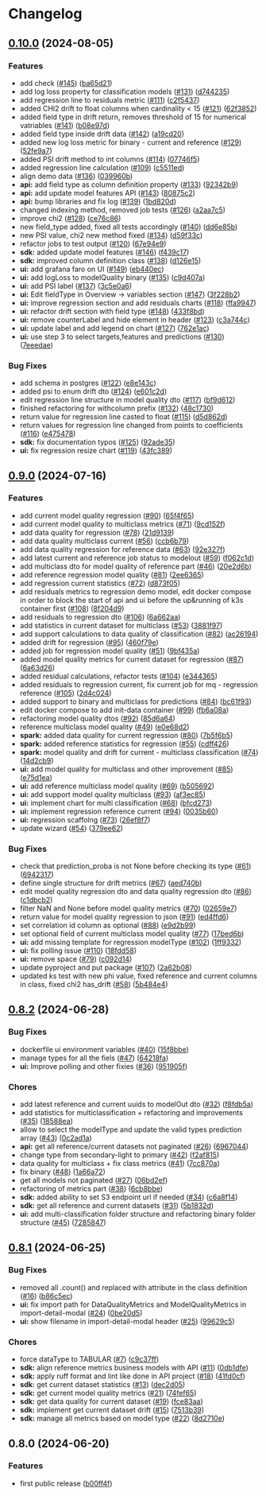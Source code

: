 # Changelog

## [0.10.0](https://github.com/radicalbit/radicalbit-ai-monitoring/compare/v0.9.0...v0.10.0) (2024-08-05)


### Features

* add check ([#145](https://github.com/radicalbit/radicalbit-ai-monitoring/issues/145)) ([ba65d21](https://github.com/radicalbit/radicalbit-ai-monitoring/commit/ba65d210ccf9637aa7d77f038a2453d700e4f081))
* add log loss property for classification models ([#131](https://github.com/radicalbit/radicalbit-ai-monitoring/issues/131)) ([d744235](https://github.com/radicalbit/radicalbit-ai-monitoring/commit/d744235c5df742114474f53cf9c559f3f1dec5c8))
* add regression line to residuals metric ([#111](https://github.com/radicalbit/radicalbit-ai-monitoring/issues/111)) ([c2f5437](https://github.com/radicalbit/radicalbit-ai-monitoring/commit/c2f54377c36c395b0daea351d31b6b86ace1cb99))
* added CHI2 drift to float columns when cardinality &lt; 15 ([#121](https://github.com/radicalbit/radicalbit-ai-monitoring/issues/121)) ([62f3852](https://github.com/radicalbit/radicalbit-ai-monitoring/commit/62f3852cece909311e145fa6e1e5a16ee249e094))
* added field type in drift return, removes threshold of 15 for numerical vatriables ([#141](https://github.com/radicalbit/radicalbit-ai-monitoring/issues/141)) ([b08e97d](https://github.com/radicalbit/radicalbit-ai-monitoring/commit/b08e97d722f65cc956c54f5c3d41925109c4d699))
* added field type inside drift data ([#142](https://github.com/radicalbit/radicalbit-ai-monitoring/issues/142)) ([a19cd20](https://github.com/radicalbit/radicalbit-ai-monitoring/commit/a19cd20249beee7a2ddb73930401a29c970d9cfe))
* added new log loss metric for binary - current and reference ([#129](https://github.com/radicalbit/radicalbit-ai-monitoring/issues/129)) ([52fe9a7](https://github.com/radicalbit/radicalbit-ai-monitoring/commit/52fe9a7cc86f46090c3f16c102740691bd3cb6f9))
* added PSI drift method to int columns ([#114](https://github.com/radicalbit/radicalbit-ai-monitoring/issues/114)) ([07746f5](https://github.com/radicalbit/radicalbit-ai-monitoring/commit/07746f5d3abb639c8227e1ed106c3510731a6641))
* added regression line calculation ([#109](https://github.com/radicalbit/radicalbit-ai-monitoring/issues/109)) ([c5511ed](https://github.com/radicalbit/radicalbit-ai-monitoring/commit/c5511edd9ef32a3d5cbdf7b51356dcbc076eead3))
* align demo data ([#136](https://github.com/radicalbit/radicalbit-ai-monitoring/issues/136)) ([039960b](https://github.com/radicalbit/radicalbit-ai-monitoring/commit/039960b0e23eb7b883f65ee2eb371d0fbef01c19))
* **api:** add field type as column definition property ([#133](https://github.com/radicalbit/radicalbit-ai-monitoring/issues/133)) ([92342b9](https://github.com/radicalbit/radicalbit-ai-monitoring/commit/92342b9c4ad57b047174682d72442c4f12a4074e))
* **api:** add update model features API ([#143](https://github.com/radicalbit/radicalbit-ai-monitoring/issues/143)) ([80875c2](https://github.com/radicalbit/radicalbit-ai-monitoring/commit/80875c25f6dc013478571b8d6ad6b484d8e6eaa4))
* **api:** bump libraries and fix log ([#139](https://github.com/radicalbit/radicalbit-ai-monitoring/issues/139)) ([1bd820d](https://github.com/radicalbit/radicalbit-ai-monitoring/commit/1bd820df4090b20c44f3918434429e2150654535))
* changed indexing method, removed job tests ([#126](https://github.com/radicalbit/radicalbit-ai-monitoring/issues/126)) ([a2aa7c5](https://github.com/radicalbit/radicalbit-ai-monitoring/commit/a2aa7c5633d60c8bed3a6490989d76d6b83ea8a4))
* improve chi2 ([#128](https://github.com/radicalbit/radicalbit-ai-monitoring/issues/128)) ([ce76c86](https://github.com/radicalbit/radicalbit-ai-monitoring/commit/ce76c86c5dc59afe5d338d3164db8f352c08818b))
* new field_type added, fixed all tests accordingly ([#140](https://github.com/radicalbit/radicalbit-ai-monitoring/issues/140)) ([dd6e85b](https://github.com/radicalbit/radicalbit-ai-monitoring/commit/dd6e85bb42c1bd32b42991bea13b8d411f4bf795))
* new PSI value, chi2 new method fixed ([#134](https://github.com/radicalbit/radicalbit-ai-monitoring/issues/134)) ([d59f33c](https://github.com/radicalbit/radicalbit-ai-monitoring/commit/d59f33c109e8a33adcad5a921a1414c582e56904))
* refactor jobs to test output ([#120](https://github.com/radicalbit/radicalbit-ai-monitoring/issues/120)) ([67e94e9](https://github.com/radicalbit/radicalbit-ai-monitoring/commit/67e94e9da3e44b9f79f4cd27db38552d0decda81))
* **sdk:** added update model features ([#146](https://github.com/radicalbit/radicalbit-ai-monitoring/issues/146)) ([f439c17](https://github.com/radicalbit/radicalbit-ai-monitoring/commit/f439c17596534bbb6f76382ef725942afc2bc042))
* **sdk:** improved column definition class ([#138](https://github.com/radicalbit/radicalbit-ai-monitoring/issues/138)) ([d126e15](https://github.com/radicalbit/radicalbit-ai-monitoring/commit/d126e15d94103de9bdcece79b85e377e71539ac5))
* **ui:** add grafana faro on UI ([#149](https://github.com/radicalbit/radicalbit-ai-monitoring/issues/149)) ([eb440ec](https://github.com/radicalbit/radicalbit-ai-monitoring/commit/eb440ec0755263ebd02be1f31025991dd1aa6b3c))
* **ui:** add logLoss to modelQuality binary ([#135](https://github.com/radicalbit/radicalbit-ai-monitoring/issues/135)) ([c9d407a](https://github.com/radicalbit/radicalbit-ai-monitoring/commit/c9d407ac47f2f0611d80ea8f00bfe3582f70d9d6))
* **ui:** add PSI label ([#137](https://github.com/radicalbit/radicalbit-ai-monitoring/issues/137)) ([3c5e0a6](https://github.com/radicalbit/radicalbit-ai-monitoring/commit/3c5e0a61b355278dc3c5f1d6ea0c86f96fd18f81))
* **ui:** Edit fieldType in Overview -&gt; variables section ([#147](https://github.com/radicalbit/radicalbit-ai-monitoring/issues/147)) ([3f228b2](https://github.com/radicalbit/radicalbit-ai-monitoring/commit/3f228b2eac1559deef09a1efb5f96e59716472a4))
* **ui:** improve regression section and add residuals charts ([#118](https://github.com/radicalbit/radicalbit-ai-monitoring/issues/118)) ([ffa9947](https://github.com/radicalbit/radicalbit-ai-monitoring/commit/ffa994700ee8820ab2c1e2d74c19817fe0eb0648))
* **ui:** refactor drift section with field type ([#148](https://github.com/radicalbit/radicalbit-ai-monitoring/issues/148)) ([433f8bd](https://github.com/radicalbit/radicalbit-ai-monitoring/commit/433f8bdd2c8d69fe021f04c09714c639b7495dd7))
* **ui:** remove counterLabel and hide element in header ([#123](https://github.com/radicalbit/radicalbit-ai-monitoring/issues/123)) ([c3a744c](https://github.com/radicalbit/radicalbit-ai-monitoring/commit/c3a744cb7c6cbb40e6d5935fc1fa823165b00052))
* **ui:** update label and add legend on chart ([#127](https://github.com/radicalbit/radicalbit-ai-monitoring/issues/127)) ([762e1ac](https://github.com/radicalbit/radicalbit-ai-monitoring/commit/762e1acb0e2799c8ae1932728aba79d94b947f7b))
* **ui:** use step 3 to select targets,features and predictions ([#130](https://github.com/radicalbit/radicalbit-ai-monitoring/issues/130)) ([7eeedae](https://github.com/radicalbit/radicalbit-ai-monitoring/commit/7eeedae8ce785cf50c9127bf4e325a22769aa8ac))


### Bug Fixes

* add schema in postgres ([#122](https://github.com/radicalbit/radicalbit-ai-monitoring/issues/122)) ([e8e143c](https://github.com/radicalbit/radicalbit-ai-monitoring/commit/e8e143c77203da15887529c73522b27f0c37cd9b))
* added psi to enum drift dto ([#124](https://github.com/radicalbit/radicalbit-ai-monitoring/issues/124)) ([e601c2d](https://github.com/radicalbit/radicalbit-ai-monitoring/commit/e601c2dd116858e3173d845da4ae7157843364e4))
* edit regression line structure in model quality dto ([#117](https://github.com/radicalbit/radicalbit-ai-monitoring/issues/117)) ([bf9d612](https://github.com/radicalbit/radicalbit-ai-monitoring/commit/bf9d612f9a04aeef42cf28411ed698d48b101061))
* finished refactoring for withcolumn prefix ([#132](https://github.com/radicalbit/radicalbit-ai-monitoring/issues/132)) ([48c1730](https://github.com/radicalbit/radicalbit-ai-monitoring/commit/48c17305738dd47e8f80b40d0b88faea5e164d96))
* return value for regression line casted to float ([#115](https://github.com/radicalbit/radicalbit-ai-monitoring/issues/115)) ([d5d862d](https://github.com/radicalbit/radicalbit-ai-monitoring/commit/d5d862deb02354112cafa15552ffc7973d451452))
* return values for regression line changed from points to coefficients ([#116](https://github.com/radicalbit/radicalbit-ai-monitoring/issues/116)) ([e475478](https://github.com/radicalbit/radicalbit-ai-monitoring/commit/e475478926b86d8fbe7cbb3703e9be23cedb88bb))
* **sdk:** fix documentation typos ([#125](https://github.com/radicalbit/radicalbit-ai-monitoring/issues/125)) ([92ade35](https://github.com/radicalbit/radicalbit-ai-monitoring/commit/92ade35e0436cb3e18981ab754b966ebd4664034))
* **ui:** fix regression resize chart ([#119](https://github.com/radicalbit/radicalbit-ai-monitoring/issues/119)) ([43fc389](https://github.com/radicalbit/radicalbit-ai-monitoring/commit/43fc389e8c5ac9319aab419590944821213ed0c3))

## [0.9.0](https://github.com/radicalbit/radicalbit-ai-monitoring/compare/v0.8.2...v0.9.0) (2024-07-16)


### Features

* add current model quality regression ([#90](https://github.com/radicalbit/radicalbit-ai-monitoring/issues/90)) ([65f4f65](https://github.com/radicalbit/radicalbit-ai-monitoring/commit/65f4f65a33e989f3363f5d85a9146d52ee2cf27d))
* add current model quality to multiclass metrics ([#71](https://github.com/radicalbit/radicalbit-ai-monitoring/issues/71)) ([9cd152f](https://github.com/radicalbit/radicalbit-ai-monitoring/commit/9cd152f27aa79e826fd1889f1efccb48066e3075))
* add data quality for regression ([#78](https://github.com/radicalbit/radicalbit-ai-monitoring/issues/78)) ([21d9139](https://github.com/radicalbit/radicalbit-ai-monitoring/commit/21d9139528046536af31ead67e54e88e7f358d7f))
* add data quality multiclass current ([#56](https://github.com/radicalbit/radicalbit-ai-monitoring/issues/56)) ([ccb6b79](https://github.com/radicalbit/radicalbit-ai-monitoring/commit/ccb6b79d97a60ff236912add582a58b42c469959))
* add data quality regression for reference data ([#63](https://github.com/radicalbit/radicalbit-ai-monitoring/issues/63)) ([92e327f](https://github.com/radicalbit/radicalbit-ai-monitoring/commit/92e327f00658c9490cd6d74bead0c883e583bd4f))
* add latest current and reference job status to modelout ([#59](https://github.com/radicalbit/radicalbit-ai-monitoring/issues/59)) ([f062c1d](https://github.com/radicalbit/radicalbit-ai-monitoring/commit/f062c1d86ad8ffc6acb4ef171af96ed9257953ff))
* add multiclass dto for model quality of reference part ([#46](https://github.com/radicalbit/radicalbit-ai-monitoring/issues/46)) ([20e2d6b](https://github.com/radicalbit/radicalbit-ai-monitoring/commit/20e2d6b95dba69b2dcd2a99856439a0d778a36ab))
* add reference regression model quality ([#81](https://github.com/radicalbit/radicalbit-ai-monitoring/issues/81)) ([2ee6365](https://github.com/radicalbit/radicalbit-ai-monitoring/commit/2ee636520fa95ae6ccc6f6cd478ffd3e6b02c46f))
* add regression current statistics ([#72](https://github.com/radicalbit/radicalbit-ai-monitoring/issues/72)) ([d873f05](https://github.com/radicalbit/radicalbit-ai-monitoring/commit/d873f058c4bc374bd05c2dd3871908a74f9056d8))
* add residuals metrics to regression demo model, edit docker compose in order to block the start of api and ui before the up&running of k3s container first ([#108](https://github.com/radicalbit/radicalbit-ai-monitoring/issues/108)) ([8f204d9](https://github.com/radicalbit/radicalbit-ai-monitoring/commit/8f204d937f375c048961fd0bad61bcca71b961b0))
* add residuals to regression dto ([#106](https://github.com/radicalbit/radicalbit-ai-monitoring/issues/106)) ([6a662aa](https://github.com/radicalbit/radicalbit-ai-monitoring/commit/6a662aac7d476ddf3a29a1f668fdfd067fcdd6b1))
* add statistics in current dataset for multiclass ([#53](https://github.com/radicalbit/radicalbit-ai-monitoring/issues/53)) ([3881f97](https://github.com/radicalbit/radicalbit-ai-monitoring/commit/3881f97d8e8a46119fe38fb11a877a11f10b9224))
* add support calculations to data quality of classification ([#82](https://github.com/radicalbit/radicalbit-ai-monitoring/issues/82)) ([ac26194](https://github.com/radicalbit/radicalbit-ai-monitoring/commit/ac26194aa9276b8445137c03f0988405f6ab9c20))
* added drift for regression ([#95](https://github.com/radicalbit/radicalbit-ai-monitoring/issues/95)) ([460f79e](https://github.com/radicalbit/radicalbit-ai-monitoring/commit/460f79e18c9dfbe17256e23764aa307c1638bd97))
* added job for regression model quality ([#51](https://github.com/radicalbit/radicalbit-ai-monitoring/issues/51)) ([9bf435a](https://github.com/radicalbit/radicalbit-ai-monitoring/commit/9bf435a377b10b222031bb205a3d7c3694acb83d))
* added model quality metrics for current dataset for regression ([#87](https://github.com/radicalbit/radicalbit-ai-monitoring/issues/87)) ([6a63d26](https://github.com/radicalbit/radicalbit-ai-monitoring/commit/6a63d266f82e6b35ef9c79ba11ad2c10f34f34ea))
* added residual calculations, refactor tests ([#104](https://github.com/radicalbit/radicalbit-ai-monitoring/issues/104)) ([e344365](https://github.com/radicalbit/radicalbit-ai-monitoring/commit/e3443651ad37497d741f8060f5e41543129bb6f7))
* added residuals to regression current, fix current job for mq - regression reference ([#105](https://github.com/radicalbit/radicalbit-ai-monitoring/issues/105)) ([2d4c024](https://github.com/radicalbit/radicalbit-ai-monitoring/commit/2d4c02484cc03b9a336fafe747659efbcebe225d))
* added support to binary and multiclass for predictions ([#84](https://github.com/radicalbit/radicalbit-ai-monitoring/issues/84)) ([bc61f93](https://github.com/radicalbit/radicalbit-ai-monitoring/commit/bc61f934bf69b7108d2f5c5e2c198c406511dc32))
* edit docker compose to add init-data container ([#99](https://github.com/radicalbit/radicalbit-ai-monitoring/issues/99)) ([fb6a08a](https://github.com/radicalbit/radicalbit-ai-monitoring/commit/fb6a08a6277985a4775998d2e487cdefae6941c9))
* refactoring model quality dtos ([#92](https://github.com/radicalbit/radicalbit-ai-monitoring/issues/92)) ([85d6a64](https://github.com/radicalbit/radicalbit-ai-monitoring/commit/85d6a64d1f6a2edc8c1f751f0796617368d66a5d))
* reference multiclass model quality ([#49](https://github.com/radicalbit/radicalbit-ai-monitoring/issues/49)) ([e0e68d2](https://github.com/radicalbit/radicalbit-ai-monitoring/commit/e0e68d27d5a55f7d35756826aea36297e69fa08e))
* **spark:** added data quality for current regression ([#80](https://github.com/radicalbit/radicalbit-ai-monitoring/issues/80)) ([7b5f6b5](https://github.com/radicalbit/radicalbit-ai-monitoring/commit/7b5f6b5ec0dfcc537b77764dbb2b82dbc8e20daa))
* **spark:** added reference statistics for regression ([#55](https://github.com/radicalbit/radicalbit-ai-monitoring/issues/55)) ([cdff426](https://github.com/radicalbit/radicalbit-ai-monitoring/commit/cdff426cab8cfb9be1f827ff864be690e7ec508d))
* **spark:** model quality and drift for current - multiclass classification ([#74](https://github.com/radicalbit/radicalbit-ai-monitoring/issues/74)) ([14d2cb9](https://github.com/radicalbit/radicalbit-ai-monitoring/commit/14d2cb9a62f45299a0fd4cad6ca970acd5feaef2))
* **ui:** add model quality for multiclass and other improvement ([#85](https://github.com/radicalbit/radicalbit-ai-monitoring/issues/85)) ([e75d1ea](https://github.com/radicalbit/radicalbit-ai-monitoring/commit/e75d1ea3659594f563a838e3ba3c8a4956746322))
* **ui:** add reference multiclass model quality ([#69](https://github.com/radicalbit/radicalbit-ai-monitoring/issues/69)) ([b505692](https://github.com/radicalbit/radicalbit-ai-monitoring/commit/b505692afd73ed64acb8355af3685b1f0361de77))
* **ui:** add support model quality multiclass ([#93](https://github.com/radicalbit/radicalbit-ai-monitoring/issues/93)) ([af3ec85](https://github.com/radicalbit/radicalbit-ai-monitoring/commit/af3ec856ca9b9da1255d0f18610b9af0fe649a67))
* **ui:** implement chart for multi classification ([#68](https://github.com/radicalbit/radicalbit-ai-monitoring/issues/68)) ([bfcd273](https://github.com/radicalbit/radicalbit-ai-monitoring/commit/bfcd273e4b32a7e8aceadacab3180e2e9b9a5eff))
* **ui:** implement regression reference current ([#94](https://github.com/radicalbit/radicalbit-ai-monitoring/issues/94)) ([0035b60](https://github.com/radicalbit/radicalbit-ai-monitoring/commit/0035b60558aef9f0c89313bf5451247d11ab8210))
* **ui:** regression scaffolng ([#73](https://github.com/radicalbit/radicalbit-ai-monitoring/issues/73)) ([26ef8f7](https://github.com/radicalbit/radicalbit-ai-monitoring/commit/26ef8f754ec1bd743833e5f5857249177f873e39))
* update wizard ([#54](https://github.com/radicalbit/radicalbit-ai-monitoring/issues/54)) ([379ee62](https://github.com/radicalbit/radicalbit-ai-monitoring/commit/379ee62f41e9a35ca6882df0425ae95c8f37bf02))


### Bug Fixes

* check that prediction_proba is not None before checking its type ([#61](https://github.com/radicalbit/radicalbit-ai-monitoring/issues/61)) ([6942317](https://github.com/radicalbit/radicalbit-ai-monitoring/commit/6942317c58cdeeae17f43925bfc7345288410356))
* define single structure for drift metrics ([#67](https://github.com/radicalbit/radicalbit-ai-monitoring/issues/67)) ([aed740b](https://github.com/radicalbit/radicalbit-ai-monitoring/commit/aed740b0b8f62e1b22bd9d183306b62a1b409205))
* edit model quality regression dto and data quality regression dto ([#86](https://github.com/radicalbit/radicalbit-ai-monitoring/issues/86)) ([c1dbcb2](https://github.com/radicalbit/radicalbit-ai-monitoring/commit/c1dbcb243d6a969dfca665cdf0a0eff110878f57))
* filter NaN and None before model quality metrics ([#70](https://github.com/radicalbit/radicalbit-ai-monitoring/issues/70)) ([02659e7](https://github.com/radicalbit/radicalbit-ai-monitoring/commit/02659e73a6cf719f2f20f30b87d21138d019626b))
* return value for model quality regression to json ([#91](https://github.com/radicalbit/radicalbit-ai-monitoring/issues/91)) ([ed4ffd6](https://github.com/radicalbit/radicalbit-ai-monitoring/commit/ed4ffd6e28deb767aa4adaa7734bfd78f61ed285))
* set correlation id column as optional ([#88](https://github.com/radicalbit/radicalbit-ai-monitoring/issues/88)) ([e9d2b99](https://github.com/radicalbit/radicalbit-ai-monitoring/commit/e9d2b996b0131c93a725e0bb6b5bd98efa70fef5))
* set optional field of current multiclass model quality  ([#77](https://github.com/radicalbit/radicalbit-ai-monitoring/issues/77)) ([17bed6b](https://github.com/radicalbit/radicalbit-ai-monitoring/commit/17bed6b28ff50ca423373076f11a3ae65c3d1b20))
* **ui:** add missing template for regression modelType ([#102](https://github.com/radicalbit/radicalbit-ai-monitoring/issues/102)) ([1ff9332](https://github.com/radicalbit/radicalbit-ai-monitoring/commit/1ff9332406c7c29f43045ea1c17e8884160fb39b))
* **ui:** fix polling issue ([#110](https://github.com/radicalbit/radicalbit-ai-monitoring/issues/110)) ([18fdd58](https://github.com/radicalbit/radicalbit-ai-monitoring/commit/18fdd58345549adf493838b2ddce085086043437))
* **ui:** remove space ([#79](https://github.com/radicalbit/radicalbit-ai-monitoring/issues/79)) ([c092d14](https://github.com/radicalbit/radicalbit-ai-monitoring/commit/c092d14b107702b93a4f2b0fb74f6f6654590ac9))
* update pyproject and put package ([#107](https://github.com/radicalbit/radicalbit-ai-monitoring/issues/107)) ([2a62b08](https://github.com/radicalbit/radicalbit-ai-monitoring/commit/2a62b087ade74bf497cc17620734d38eaaced513))
* updated ks test with new phi value, fixed reference and current columns in class, fixed chi2 has_drift ([#58](https://github.com/radicalbit/radicalbit-ai-monitoring/issues/58)) ([5b484e4](https://github.com/radicalbit/radicalbit-ai-monitoring/commit/5b484e476d5c92ba785d82935b9ba02748173342))

## [0.8.2](https://github.com/radicalbit/radicalbit-ai-monitoring/compare/v0.8.1...v0.8.2) (2024-06-28)

### Bug Fixes

* dockerfile ui environment variables ([#40](https://github.com/radicalbit/radicalbit-ai-monitoring/issues/40)) ([15f8bbe](https://github.com/radicalbit/radicalbit-ai-monitoring/commit/15f8bbe157a0d2ffe77ebdf1f6cc4075fe473da3))
* manage types for all the fiels ([#47](https://github.com/radicalbit/radicalbit-ai-monitoring/issues/47)) ([64218fa](https://github.com/radicalbit/radicalbit-ai-monitoring/commit/64218fa618d626b5ed2acbc9b6a695c969203a65))
* **ui:** Improve polling and other fixies ([#36](https://github.com/radicalbit/radicalbit-ai-monitoring/issues/36)) ([951905f](https://github.com/radicalbit/radicalbit-ai-monitoring/commit/951905fe008651f9afa6f57eeb5462470d764cff))

### Chores

* add latest reference and current uuids to modelOut dto ([#32](https://github.com/radicalbit/radicalbit-ai-monitoring/issues/32)) ([f8fdb5a](https://github.com/radicalbit/radicalbit-ai-monitoring/commit/f8fdb5afcd94ffbf2e2e83d46d9f10b7403b352e))
* add statistics for multiclassification + refactoring and improvements ([#35](https://github.com/radicalbit/radicalbit-ai-monitoring/issues/35)) ([18588ea](https://github.com/radicalbit/radicalbit-ai-monitoring/commit/18588eab6894275c2e29e20a9ea7d5b74b34d142))
* allow to select the modelType and update the valid types prediction array ([#43](https://github.com/radicalbit/radicalbit-ai-monitoring/issues/43)) ([0c2ad1a](https://github.com/radicalbit/radicalbit-ai-monitoring/commit/0c2ad1ae860a17290f0c96c18b132e1cf977a61c))
* **api:** get all reference/current datasets not paginated ([#26](https://github.com/radicalbit/radicalbit-ai-monitoring/issues/26)) ([6967044](https://github.com/radicalbit/radicalbit-ai-monitoring/commit/696704485683f081436818cf52aed117c1ec81d7))
* change type from secondary-light to primary ([#42](https://github.com/radicalbit/radicalbit-ai-monitoring/issues/42)) ([f2af815](https://github.com/radicalbit/radicalbit-ai-monitoring/commit/f2af8153c30cbd8491cd94414cddc8ab72d759b1))
* data quality for multiclass + fix class metrics ([#41](https://github.com/radicalbit/radicalbit-ai-monitoring/issues/41)) ([7cc870a](https://github.com/radicalbit/radicalbit-ai-monitoring/commit/7cc870ad0afad5581065128d91ee5241e7a71002))
* fix binary ([#48](https://github.com/radicalbit/radicalbit-ai-monitoring/issues/48)) ([1a66a72](https://github.com/radicalbit/radicalbit-ai-monitoring/commit/1a66a721e30e26526324b95e257ead5df24aa1cf))
* get all models not paginated ([#27](https://github.com/radicalbit/radicalbit-ai-monitoring/issues/27)) ([06bd2ef](https://github.com/radicalbit/radicalbit-ai-monitoring/commit/06bd2ef7cb63a362e8f9091fee439794cbdde8d0))
* refactoring of metrics part ([#38](https://github.com/radicalbit/radicalbit-ai-monitoring/issues/38)) ([6cb8bbe](https://github.com/radicalbit/radicalbit-ai-monitoring/commit/6cb8bbef4cbfcfa588c34fe4636d2d1c4b64934d))
* **sdk:** added ability to set S3 endpoint url if needed ([#34](https://github.com/radicalbit/radicalbit-ai-monitoring/issues/34)) ([c6a8f14](https://github.com/radicalbit/radicalbit-ai-monitoring/commit/c6a8f1406c928de70bb1192329d62a7dc3f784e6))
* **sdk:** get all reference and current datasets ([#31](https://github.com/radicalbit/radicalbit-ai-monitoring/issues/31)) ([5b1832d](https://github.com/radicalbit/radicalbit-ai-monitoring/commit/5b1832d1b7558cc94ae29d58f0a93cb62f0949bb))
* **ui:** add multi-classification folder structure and refactoring binary folder structure ([#45](https://github.com/radicalbit/radicalbit-ai-monitoring/issues/45)) ([7285847](https://github.com/radicalbit/radicalbit-ai-monitoring/commit/7285847458d5b292b1d15c463720a809b73d46b9))


## [0.8.1](https://github.com/radicalbit/radicalbit-ai-monitoring/compare/v0.8.0...v0.8.1) (2024-06-25)

### Bug Fixes

* removed all .count() and replaced with attribute in the class definition ([#16](https://github.com/radicalbit/radicalbit-ai-monitoring/issues/16)) ([b86c5ec](https://github.com/radicalbit/radicalbit-ai-monitoring/commit/b86c5ecd7ce1e828f3e32079ba96e7bf68abd510))
* **ui:** fix import path for DataQualityMetrics and ModelQualityMetrics in import-detail-modal ([#24](https://github.com/radicalbit/radicalbit-ai-monitoring/issues/24)) ([0be20d5](https://github.com/radicalbit/radicalbit-ai-monitoring/commit/0be20d579a4e29cea8c370018cf0b4fdc1cccd14))
* **ui:** show filename in import-detail-modal header ([#25](https://github.com/radicalbit/radicalbit-ai-monitoring/issues/25)) ([99629c5](https://github.com/radicalbit/radicalbit-ai-monitoring/commit/99629c5b28d55f82c431829a71133b0041599617))

### Chores

* force dataType to TABULAR ([#7](https://github.com/radicalbit/radicalbit-ai-monitoring/issues/7)) ([c9c37ff](https://github.com/radicalbit/radicalbit-ai-monitoring/commit/c9c37ff8a78f1dfbb72aee1b8831928cb66cc1dc))
* **sdk:** align reference metrics business models with API ([#11](https://github.com/radicalbit/radicalbit-ai-monitoring/issues/11)) ([0db1dfe](https://github.com/radicalbit/radicalbit-ai-monitoring/commit/0db1dfe365adb7a1973b6302359bc18c158bf720))
* **sdk:** apply ruff format and lint like done in API project ([#18](https://github.com/radicalbit/radicalbit-ai-monitoring/issues/18)) ([41fd0cf](https://github.com/radicalbit/radicalbit-ai-monitoring/commit/41fd0cf440ab09c51908dc060792063fcc093557))
* **sdk:** get current dataset statistics ([#13](https://github.com/radicalbit/radicalbit-ai-monitoring/issues/13)) ([dec2d05](https://github.com/radicalbit/radicalbit-ai-monitoring/commit/dec2d05c08a9249e5c6e2e39cad2b6212f05f115))
* **sdk:** get current model quality metrics ([#21](https://github.com/radicalbit/radicalbit-ai-monitoring/issues/21)) ([74fef65](https://github.com/radicalbit/radicalbit-ai-monitoring/commit/74fef65bc4a43a0a0f5a4b8d43693ad7dc02a8d0))
* **sdk:** get data quality for current dataset ([#19](https://github.com/radicalbit/radicalbit-ai-monitoring/issues/19)) ([fce83aa](https://github.com/radicalbit/radicalbit-ai-monitoring/commit/fce83aa76d9c5d3a99e1e6720dbd2bd4dc1a243a))
* **sdk:** implement get current dataset drift ([#15](https://github.com/radicalbit/radicalbit-ai-monitoring/issues/15)) ([7513b39](https://github.com/radicalbit/radicalbit-ai-monitoring/commit/7513b39aed144d6c14cf60aaeabdffae1fa8b3f0))
* **sdk:** manage all metrics based on model type ([#22](https://github.com/radicalbit/radicalbit-ai-monitoring/issues/22)) ([8d2710e](https://github.com/radicalbit/radicalbit-ai-monitoring/commit/8d2710ef8040ba65d46615eb971940bd2d05d94d))

## 0.8.0 (2024-06-20)

### Features

* first public release ([b00ff4f](https://github.com/radicalbit/radicalbit-ai-monitoring/commit/b00ff4f0de8fc07b0f55ab54b4b288c1f386378d))

